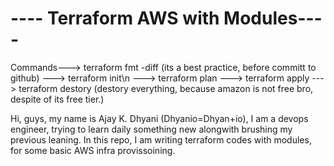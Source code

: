 #                                   ---- Terraform AWS with Modules----

Commands---> terraform fmt -diff (its a best practice, before committ to github)
        ---> terraform init\n
        ---> terraform plan
        ---> terraform apply
        ---> terraform destory (destory everything, because amazon is not free bro, despite of its free tier.)

Hi, guys, my name is Ajay K. Dhyani (Dhyanio=Dhyan+io), I am a devops engineer, trying to learn daily something new alongwith brushing my previous leaning. 
In this repo, I am writing terraform codes with modules, for some basic AWS infra provissoining.
